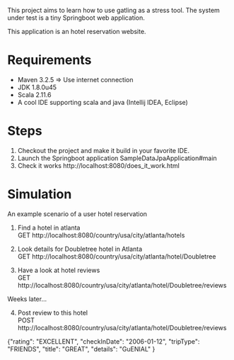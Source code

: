 This project aims to learn how to use gatling as a stress tool. The system under test is a tiny Springboot
web application.

This application is an hotel reservation website.

Requirements
============

* Maven 3.2.5 => Use internet connection
* JDK 1.8.0u45
* Scala 2.11.6
* A cool IDE supporting scala and java (Intellij IDEA, Eclipse)

Steps
=====

1. Checkout the project and make it build in your favorite IDE.
2. Launch the Springboot application SampleDataJpaApplication#main
3. Check it works
http://localhost:8080/does_it_work.html

Simulation
==========

An example scenario of a user hotel reservation

1. Find a hotel in atlanta  
GET http://localhost:8080/country/usa/city/atlanta/hotels

2. Look details for Doubletree hotel in Atlanta  
GET http://localhost:8080/country/usa/city/atlanta/hotel/Doubletree

3. Have a look at hotel reviews  
GET http://localhost:8080/country/usa/city/atlanta/hotel/Doubletree/reviews

Weeks later...

4. Post review to this hotel  
POST http://localhost:8080/country/usa/city/atlanta/hotel/Doubletree/reviews

{"rating": "EXCELLENT",
            "checkInDate": "2006-01-12",
            "tripType": "FRIENDS",
            "title": "GREAT",
            "details": "GuENIAL"
}



